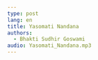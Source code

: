 ```yaml
---
type: post
lang: en
title: Yasomati Nandana
authors: 
  - Bhakti Sudhir Goswami
audio: Yasomati_Nandana.mp3
---
```


